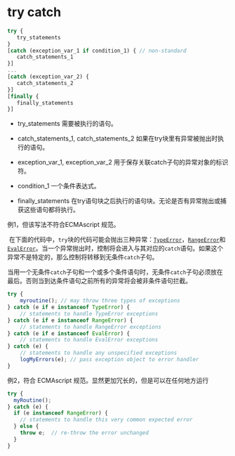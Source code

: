 # try catch

```javascript
try {
   try_statements
}
[catch (exception_var_1 if condition_1) { // non-standard
   catch_statements_1
}]
...
[catch (exception_var_2) {
   catch_statements_2
}]
[finally {
   finally_statements
}]
```

- try_statements 需要被执行的语句。

- catch_statements_1, catch_statements_2 如果在try块里有异常被抛出时执行的语句。

- exception_var_1, exception_var_2 用于保存关联catch子句的异常对象的标识符。
- condition_1 一个条件表达式。
- finally_statements 在try语句块之后执行的语句块。无论是否有异常抛出或捕获这些语句都将执行。



例1，但该写法不符合ECMAscript 规范。

​	在下面的代码中，`try`块的代码可能会抛出三种异常：[`TypeError`](https://developer.mozilla.org/zh-CN/docs/Web/JavaScript/Reference/Global_Objects/TypeError)，[`RangeError`](https://developer.mozilla.org/zh-CN/docs/Web/JavaScript/Reference/Global_Objects/RangeError)和[`EvalError`](https://developer.mozilla.org/zh-CN/docs/Web/JavaScript/Reference/Global_Objects/EvalError)。当一个异常抛出时，控制将会进入与其对应的`catch`语句。如果这个异常不是特定的，那么控制将转移到无条件`catch`子句。

​	当用一个无条件`catch`子句和一个或多个条件语句时，无条件`catch`子句必须放在最后。否则当到达条件语句之前所有的异常将会被非条件语句拦截。

```javascript
try {
    myroutine(); // may throw three types of exceptions
} catch (e if e instanceof TypeError) {
    // statements to handle TypeError exceptions
} catch (e if e instanceof RangeError) {
    // statements to handle RangeError exceptions
} catch (e if e instanceof EvalError) {
    // statements to handle EvalError exceptions
} catch (e) {
    // statements to handle any unspecified exceptions
    logMyErrors(e); // pass exception object to error handler
}
```

例2，符合 ECMAscript 规范。显然更加冗长的，但是可以在任何地方运行

```javascript
try {
  myRoutine();
} catch (e) {
  if (e instanceof RangeError) {
    // statements to handle this very common expected error
  } else {
    throw e;  // re-throw the error unchanged
  }
}
```

